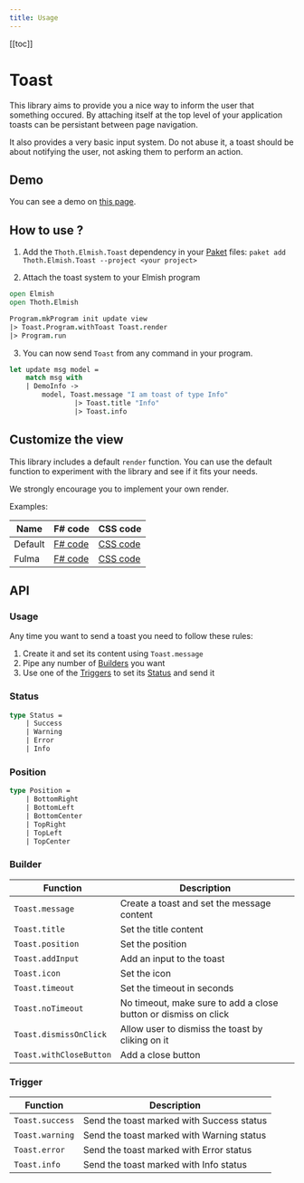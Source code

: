 ```yaml
---
title: Usage
---
```


[[toc]]

# Toast

This library aims to provide you a nice way to inform the user that something occured. By attaching itself at the top level of your application toasts can be persistant between page navigation.

It also provides a very basic input system. Do not abuse it, a toast should be about notifying the user, not asking them to perform an action.

## Demo

You can see a demo on [this page](/Thoth.Elmish.Toast/demo.html).

## How to use ?

1. Add the `Thoth.Elmish.Toast` dependency in your [Paket](https://fsprojects.github.io/Paket/) files: `paket add Thoth.Elmish.Toast --project <your project>`

2. Attach the toast system to your Elmish program

```fsharp
open Elmish
open Thoth.Elmish

Program.mkProgram init update view
|> Toast.Program.withToast Toast.render
|> Program.run
```

3. You can now send `Toast` from any command in your program.

```fsharp
let update msg model =
    match msg with
    | DemoInfo ->
        model, Toast.message "I am toast of type Info"
                |> Toast.title "Info"
                |> Toast.info
```

## Customize the view

This library includes a default `render` function. You can use the default function to experiment with the library and see if it fits your needs.

<span class="icon is-medium has-text-info"><i class="fa fa-2x fa-exclamation-triangle"></i></span> We strongly encourage you to implement your own render. <span class="icon is-medium has-text-info"><i class="fa fa-2x fa-exclamation-triangle"></i></span>

Examples:

| Name | F# code | CSS code |
|---|---|---|
| Default | [F# code](https://github.com/MangelMaxime/Thoth/blob/master/src/Thoth.Elmish.Toast/Toast.fs#L442-L481) | [CSS code](https://github.com/MangelMaxime/Thoth/blob/master/src/Thoth.Elmish.Toast/css/toast-minimal.css) |
| Fulma | [F# code](https://github.com/MangelMaxime/Thoth/blob/master/demos/Thoth.Elmish.Demo/src/Toast.fs#L25-L79) | [CSS code](https://github.com/MangelMaxime/Thoth/blob/master/demos/Thoth.Elmish.Demo/src/scss/toast.scss) |

## API

### Usage

Any time you want to send a toast you need to follow these rules:

1. Create it and set its content using `Toast.message`
2. Pipe any number of [Builders](#builder) you want
3. Use one of the [Triggers](#trigger) to set its [Status](#status) and send it

### Status

```fsharp
type Status =
    | Success
    | Warning
    | Error
    | Info
```

### Position

```fsharp
type Position =
    | BottomRight
    | BottomLeft
    | BottomCenter
    | TopRight
    | TopLeft
    | TopCenter
```

### Builder

| Function | Description |
|---|---|
| `Toast.message` | Create a toast and set the message content |
| `Toast.title` | Set the title content |
| `Toast.position` | Set the position |
| `Toast.addInput` | Add an input to the toast |
| `Toast.icon` | Set the icon |
| `Toast.timeout` | Set the timeout in seconds |
| `Toast.noTimeout` | No timeout, make sure to add a close button or dismiss on click |
| `Toast.dismissOnClick` | Allow user to dismiss the toast by cliking on it |
| `Toast.withCloseButton` | Add a close button |

### Trigger

| Function | Description |
|---|---|
| `Toast.success` | Send the toast marked with Success status |
| `Toast.warning` | Send the toast marked with Warning status |
| `Toast.error` | Send the toast marked with Error status |
| `Toast.info` | Send the toast marked with Info status |
